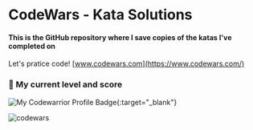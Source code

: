 # CodeWars - Kata Solutions
#### This is the GitHub repository where I save copies of the katas I've completed on
 
Let's pratice code! [www.codewars.com](https://www.codewars.com/)

### :rocket: My current level and score
![My Codewarrior Profile Badge](https://www.codewars.com/users/luanperosa/badges/large){:target="_blank"}

![codewars](https://user-images.githubusercontent.com/50602816/85193044-791f7080-b29b-11ea-99e5-d4766022b746.gif)
